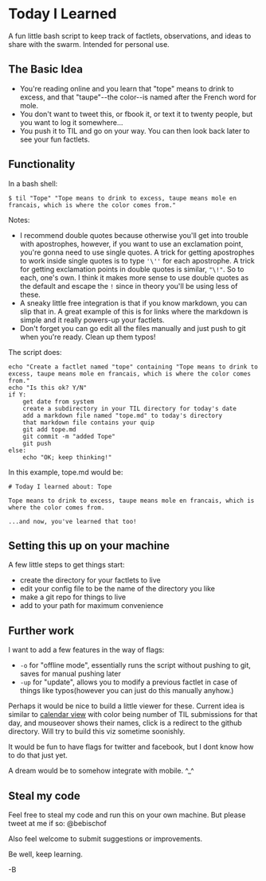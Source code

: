 # Today I Learned

A fun little bash script to keep track of factlets, observations, and ideas to share with the swarm. Intended for personal use.

## The Basic Idea


- You're reading online and you learn that "tope" means to drink to excess, and that "taupe"--the color--is named after the French word for mole. 
- You don't want to tweet this, or fbook it, or text it to twenty people, but you want to log it somewhere...
- You push it to TIL and go on your way. You can then look back later to see your fun factlets.


## Functionality 

In a bash shell:
```(Bash)
$ til "Tope" "Tope means to drink to excess, taupe means mole en francais, which is where the color comes from."
```

Notes: 
- I recommend double quotes because otherwise you'll get into trouble with apostrophes, however, if you want to use an exclamation point, you're gonna need to use single quotes. A trick for getting apostrophes to work inside single quotes is to type `'\''` for each apostrophe. A trick for getting exclamation points in double quotes is similar, `"\!"`. So to each, one's own. I think it makes more sense to use double quotes as the default and escape the `!` since in theory you'll be using less of these.
- A sneaky little free integration is that if you know markdown, you can slip that in. A great example of this is for links where the markdown is simple and it really powers-up your factlets.
- Don't forget you can go edit all the files manually and just push to git when you're ready. Clean up them typos!

The script does:
```
echo "Create a factlet named "tope" containing "Tope means to drink to excess, taupe means mole en francais, which is where the color comes from."
echo "Is this ok? Y/N"
if Y:
	get date from system
	create a subdirectory in your TIL directory for today's date
	add a markdown file named "tope.md" to today's directory
	that markdown file contains your quip
	git add tope.md
	git commit -m "added Tope"
	git push
else: 
	echo "OK; keep thinking!"
```

In this example, tope.md would be:
```(md)
# Today I learned about: Tope

Tope means to drink to excess, taupe means mole en francais, which is where the color comes from.

...and now, you've learned that too!
```

## Setting this up on your machine

A few little steps to get things start:

- create the directory for your factlets to live
- edit your config file to be the name of the directory you like
- make a git repo for things to live
- add to your path for maximum convenience

## Further work

I want to add a few features in the way of flags:
- `-o` for "offline mode", essentially runs the script without pushing to git, saves for manual pushing later
- `-up` for "update", allows you to modify a previous factlet in case of things like typos(however you can just do this manually anyhow.)

Perhaps it would be nice to build a little viewer for these. Current idea is similar to [calendar view](http://bl.ocks.org/KathyZ/c2d4694c953419e0509b) with color being number of TIL submissions for that day, and mouseover shows their names, click is a redirect to the github directory. Will try to build this viz sometime soonishly.

It would be fun to have flags for twitter and facebook, but I dont know how to do that just yet.

A dream would be to somehow integrate with mobile. ^_^

## Steal my code

Feel free to steal my code and run this on your own machine. But please tweet at me if so: @bebischof 

Also feel welcome to submit suggestions or improvements.

Be well, keep learning. 

-B

